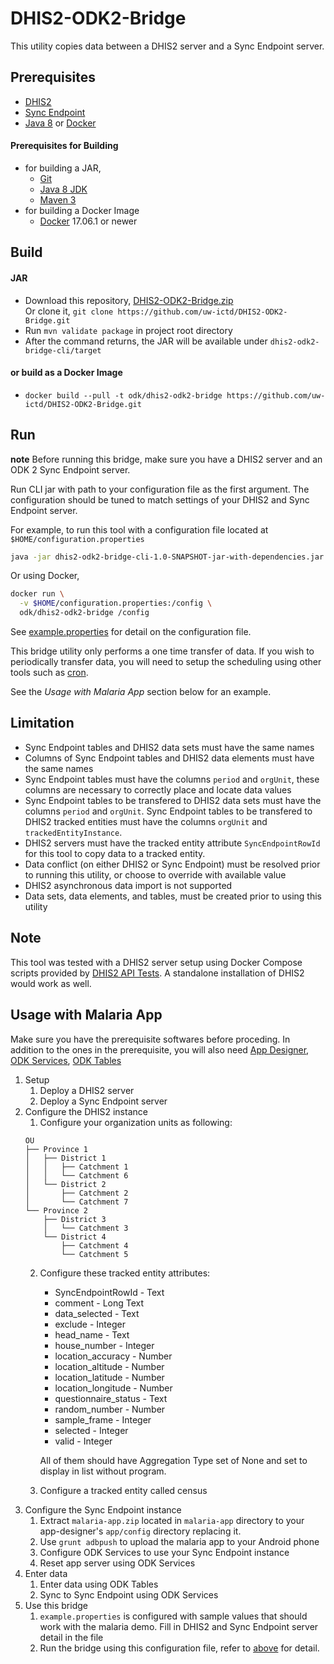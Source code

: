 # DHIS2-ODK2-Bridge

This utility copies data between a DHIS2 server and a Sync Endpoint server.

## Prerequisites

  - [DHIS2](https://www.dhis2.org/documentation)
  - [Sync Endpoint](https://github.com/opendatakit/sync-endpoint-default-setup)
  - [Java 8](http://openjdk.java.net/) or [Docker](https://www.docker.com/community-edition)

#### Prerequisites for Building 

 - for building a JAR, 
   - [Git](https://git-scm.com/)
   - [Java 8 JDK](http://openjdk.java.net/)
   - [Maven 3](https://maven.apache.org/)
 - for building a Docker Image
   - [Docker](https://www.docker.com/community-edition) 17.06.1 or newer

## Build
 
#### JAR

  - Download this repository, [DHIS2-ODK2-Bridge.zip](https://github.com/uw-ictd/DHIS2-ODK2-Bridge/archive/master.zip)  
  Or clone it, `git clone https://github.com/uw-ictd/DHIS2-ODK2-Bridge.git`
  - Run `mvn validate package` in project root directory
  - After the command returns, the JAR will be available under `dhis2-odk2-bridge-cli/target`

#### or build as a Docker Image

  - `docker build --pull -t odk/dhis2-odk2-bridge https://github.com/uw-ictd/DHIS2-ODK2-Bridge.git`
  
## Run

**note** Before running this bridge, make sure you have a DHIS2 server and an ODK 2 Sync Endpoint server.

Run CLI jar with path to your configuration file as the first argument. The configuration should be tuned to match settings of your DHIS2 and Sync Endpoint server.

For example, to run this tool with a configuration file located at `$HOME/configuration.properties`
```sh
java -jar dhis2-odk2-bridge-cli-1.0-SNAPSHOT-jar-with-dependencies.jar $HOME/configuration.properties
```

Or using Docker, 
```sh
docker run \
  -v $HOME/configuration.properties:/config \
  odk/dhis2-odk2-bridge /config
```

See [example.properties](example.properties) for detail on the configuration file.

This bridge utility only performs a one time transfer of data. If you wish to periodically transfer
data, you will need to setup the scheduling using other tools such as [cron](https://wiki.archlinux.org/index.php/cron).

See the *Usage with Malaria App* section below for an example.

## Limitation

 - Sync Endpoint tables and DHIS2 data sets must have the same names
 - Columns of Sync Endpoint tables and DHIS2 data elements must have the same names
 - Sync Endpoint tables must have the columns `period` and `orgUnit`, 
 these columns are necessary to correctly place and locate data values
 - Sync Endpoint tables to be transfered to DHIS2 data sets must have the columns `period` and `orgUnit`. Sync Endpoint tables to be transfered to DHIS2 tracked entities must have the columns `orgUnit` and `trackedEntityInstance`. 
 - DHIS2 servers must have the tracked entity attribute `SyncEndpointRowId` for this tool to copy data to a tracked entity.
 - Data conflict (on either DHIS2 or Sync Endpoint) must be resolved prior to running this utility, 
 or choose to override with available value
 - DHIS2 asynchronous data import is not supported
 - Data sets, data elements, and tables, must be created prior to using this utility

## Note

This tool was tested with a DHIS2 server setup using Docker Compose scripts provided by 
[DHIS2 API Tests](https://github.com/dhis2/api-tests). A standalone installation of DHIS2 would work as well.

## Usage with Malaria App

Make sure you have the prerequisite softwares before proceding.
In addition to the ones in the prerequisite, you will also need
[App Designer](http://opendatakit-dev.cs.washington.edu/2_0_tools/download), [ODK Services](http://opendatakit-dev.cs.washington.edu/2_0_tools/download), [ODK Tables](http://opendatakit-dev.cs.washington.edu/2_0_tools/download)

1. Setup
   1. Deploy a DHIS2 server
   2. Deploy a Sync Endpoint server
2. Configure the DHIS2 instance
   1. Configure your organization units as following:
   ```
   OU
   ├── Province 1
   │   ├── District 1
   │   │   ├── Catchment 1
   │   │   └── Catchment 6
   │   └── District 2
   │       ├── Catchment 2
   │       └── Catchment 7
   └── Province 2
       ├── District 3
       │   └── Catchment 3
       └── District 4
           ├── Catchment 4
           └── Catchment 5
   ```
   2. Configure these tracked entity attributes:
      - SyncEndpointRowId - Text
      - comment - Long Text
      - data_selected - Text
      - exclude - Integer
      - head_name - Text
      - house_number - Integer
      - location_accuracy - Number
      - location_altitude - Number
      - location_latitude - Number
      - location_longitude - Number
      - questionnaire_status - Text
      - random_number - Number
      - sample_frame - Integer
      - selected - Integer
      - valid - Integer  

      All of them should have Aggregation Type set of None and set to display in list without program.
   3. Configure a tracked entity called census
3. Configure the Sync Endpoint instance
   1. Extract `malaria-app.zip` located in `malaria-app` directory to your app-designer's `app/config` directory replacing it. 
   2. Use `grunt adbpush` to upload the malaria app to your Android phone
   3. Configure ODK Services to use your Sync Endpoint instance
   4. Reset app server using ODK Services 
4. Enter data
   1. Enter data using ODK Tables
   2. Sync to Sync Endpoint using ODK Services
5. Use this bridge
   1. `example.properties` is configured with sample values that should work with the malaria demo. Fill in DHIS2 and Sync Endpoint server detail in the file 
   2. Run the bridge using this configuration file, refer to [above](#run) for detail.
